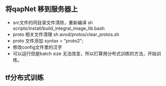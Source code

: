 ## 将qapNet 移到服务器上
- src文件的同目录文件清除，重新编译 sh scripts/install/build_integral_image_lib.bash
- proto 相关文件清理  sh avod/protos/clear_protos.sh
- proto 文件添加  syntax = "proto2";
- 修改config文件里的汉字
- 可以运行但是batch size 无法改变，所以打算用分布式训练的方法，开始训练。

## tf分布式训练
